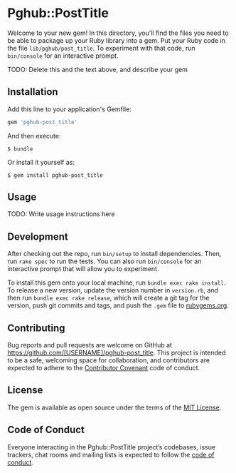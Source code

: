 # Pghub::PostTitle

Welcome to your new gem! In this directory, you'll find the files you need to be able to package up your Ruby library into a gem. Put your Ruby code in the file `lib/pghub/post_title`. To experiment with that code, run `bin/console` for an interactive prompt.

TODO: Delete this and the text above, and describe your gem

## Installation

Add this line to your application's Gemfile:

```ruby
gem 'pghub-post_title'
```

And then execute:

    $ bundle

Or install it yourself as:

    $ gem install pghub-post_title

## Usage

TODO: Write usage instructions here

## Development

After checking out the repo, run `bin/setup` to install dependencies. Then, run `rake spec` to run the tests. You can also run `bin/console` for an interactive prompt that will allow you to experiment.

To install this gem onto your local machine, run `bundle exec rake install`. To release a new version, update the version number in `version.rb`, and then run `bundle exec rake release`, which will create a git tag for the version, push git commits and tags, and push the `.gem` file to [rubygems.org](https://rubygems.org).

## Contributing

Bug reports and pull requests are welcome on GitHub at https://github.com/[USERNAME]/pghub-post_title. This project is intended to be a safe, welcoming space for collaboration, and contributors are expected to adhere to the [Contributor Covenant](http://contributor-covenant.org) code of conduct.

## License

The gem is available as open source under the terms of the [MIT License](http://opensource.org/licenses/MIT).

## Code of Conduct

Everyone interacting in the Pghub::PostTitle project’s codebases, issue trackers, chat rooms and mailing lists is expected to follow the [code of conduct](https://github.com/[USERNAME]/pghub-post_title/blob/master/CODE_OF_CONDUCT.md).
